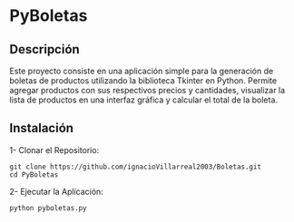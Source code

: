 # PyBoletas

## Descripción
Este proyecto consiste en una aplicación simple para la generación de boletas de productos utilizando la biblioteca Tkinter en Python. Permite agregar productos con sus respectivos precios y cantidades, visualizar la lista de productos en una interfaz gráfica y calcular el total de la boleta.

## Instalación
1- Clonar el Repositorio: 

```
git clone https://github.com/ignacioVillarreal2003/Boletas.git
cd PyBoletas
```

2- Ejecutar la Aplicación: 

```
python pyboletas.py
```

